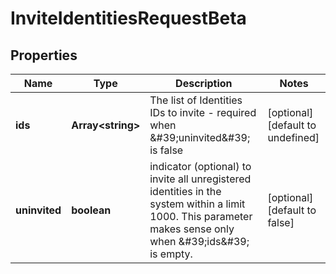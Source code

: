 # InviteIdentitiesRequestBeta

## Properties

Name | Type | Description | Notes
------------ | ------------- | ------------- | -------------
**ids** | **Array&lt;string&gt;** | The list of Identities IDs to invite - required when \&#39;uninvited\&#39; is false | [optional] [default to undefined]
**uninvited** | **boolean** | indicator (optional) to invite all unregistered identities in the system within a limit 1000. This parameter makes sense only when \&#39;ids\&#39; is empty. | [optional] [default to false]

